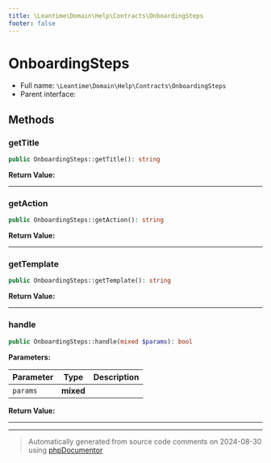 ```yaml
---
title: \Leantime\Domain\Help\Contracts\OnboardingSteps
footer: false
---
```


# OnboardingSteps





* Full name: `\Leantime\Domain\Help\Contracts\OnboardingSteps`
* Parent interface: [](../../../../../classes.md)



## Methods

### getTitle



```php
public OnboardingSteps::getTitle(): string
```









**Return Value:**





---
### getAction



```php
public OnboardingSteps::getAction(): string
```









**Return Value:**





---
### getTemplate



```php
public OnboardingSteps::getTemplate(): string
```









**Return Value:**





---
### handle



```php
public OnboardingSteps::handle(mixed $params): bool
```








**Parameters:**

| Parameter | Type | Description |
|-----------|------|-------------|
| `params` | **mixed** |  |


**Return Value:**





---


---
> Automatically generated from source code comments on 2024-08-30 using [phpDocumentor](http://www.phpdoc.org/)
